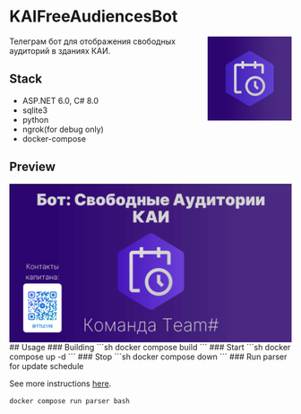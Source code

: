 # KAIFreeAudiencesBot

<img src="https://github.com/TTLC198/KAIFreeAudiencesBot/blob/master/logo.png" align="right" width="150" />

Телеграм бот для отображения свободных аудиторий в зданиях КАИ.
## Stack
* ASP.NET 6.0, C# 8.0
* sqlite3
* python
* ngrok(for debug only)
* docker-compose
## Preview
<img src="https://github.com/TTLC198/KAIFreeAudiencesBot/blob/master/preview.png" align="left" width="1100" />
## Usage
### Building
```sh
docker compose build 
```
### Start
```sh
docker compose up -d
```
### Stop
```sh
docker compose down
```
### Run parser for update schedule

See more instructions [here](https://github.com/TTLC198/KAIFreeAudiencesBotProject/tree/master/KAIScheduleParser).
```sh
docker compose run parser bash
```
